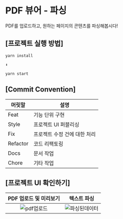 # PDF 뷰어 - 파싱

PDF를 업로드하고, 원하는 페이지의 콘텐츠를 파싱해봅시다!

## [프로젝트 실행 방법]

```
yarn install

⬇️

yarn start
```

## [Commit Convention]

| 머릿말   | 설명                         |
| -------- | ---------------------------- |
| Feat     | 기능 단위 구현               |
| Style    | 프로젝트 UI 퍼블리싱         |
| Fix      | 프로젝트 수정 건에 대한 처리 |
| Refactor | 코드 리팩토링                |
| Docs     | 문서 작업                    |
| Chore    | 기타 작업                    |

## [프로젝트 UI 확인하기]

|PDF 업로드 및 미리보기|텍스트 파싱|
|:--:|:--:|
|![pdf업로드](https://github.com/JJongsKim/PDF-viewer/assets/81777778/6f9c65ec-3bba-4a81-998a-08e45d3b406a)|![파싱된데이터](https://github.com/JJongsKim/PDF-viewer/assets/81777778/efed9e68-07f3-49bd-b792-24f939f99fe5)|

